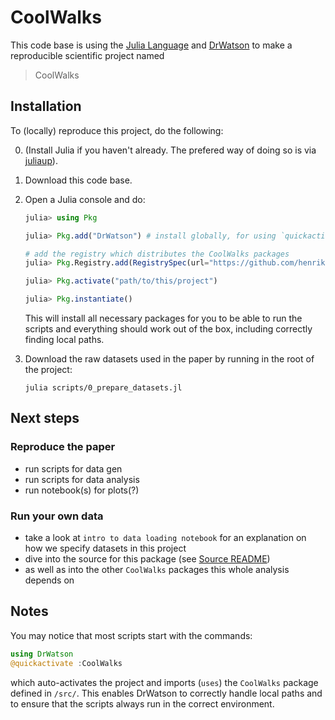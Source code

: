 # CoolWalks

This code base is using the [Julia Language](https://julialang.org/) and [DrWatson](https://juliadynamics.github.io/DrWatson.jl/stable/) to make a reproducible scientific project named

> CoolWalks

## Installation
To (locally) reproduce this project, do the following:

0. (Install Julia if you haven't already. The prefered way of doing so is via [juliaup](https://github.com/JuliaLang/juliaup)).
1. Download this code base.
2. Open a Julia console and do:
   ```julia
   julia> using Pkg

   julia> Pkg.add("DrWatson") # install globally, for using `quickactivate`

   # add the registry which distributes the CoolWalks packages
   julia> Pkg.Registry.add(RegistrySpec(url="https://github.com/henrik-wolf/CoolWalksRegistry"))

   julia> Pkg.activate("path/to/this/project")

   julia> Pkg.instantiate()
   ```

   This will install all necessary packages for you to be able to run the scripts and
everything should work out of the box, including correctly finding local paths.

3. Download the raw datasets used in the paper by running in the root of the project:
   ```console
   julia scripts/0_prepare_datasets.jl
   ```

## Next steps
### Reproduce the paper
- run scripts for data gen
- run scripts for data analysis
- run notebook(s) for plots(?)

### Run your own data
- take a look at `intro to data loading notebook` for an explanation on how we specify datasets in this project
- dive into the source for this package (see [Source README](./src/README.md))
- as well as into the other `CoolWalks` packages this whole analysis depends on

## Notes
You may notice that most scripts start with the commands:
```julia
using DrWatson
@quickactivate :CoolWalks
```
which auto-activates the project and imports (`uses`) the `CoolWalks` package defined in `/src/`. This enables DrWatson to correctly handle local paths and to ensure that the scripts always run in the correct environment.
